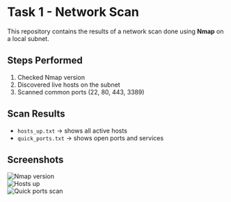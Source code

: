 # Task 1 - Network Scan

This repository contains the results of a network scan done using **Nmap** on a local subnet.

## Steps Performed
1. Checked Nmap version  
2. Discovered live hosts on the subnet  
3. Scanned common ports (22, 80, 443, 3389)  

## Scan Results
- `hosts_up.txt` → shows all active hosts  
- `quick_ports.txt` → shows open ports and services  

## Screenshots
![Nmap version](1_nmap_version.png)  
![Hosts up](2_hosts_up.png)  
![Quick ports scan](3_quick_ports.png)
